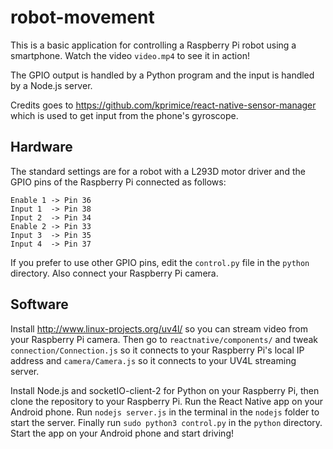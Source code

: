 # robot-movement
This is a basic application for controlling a Raspberry Pi robot using a smartphone. Watch the video `video.mp4` to see it in action!

The GPIO output is handled by a Python program and the input is handled by a Node.js server.

Credits goes to https://github.com/kprimice/react-native-sensor-manager which is used to get input from the phone's gyroscope.

## Hardware
The standard settings are for a robot with a L293D motor driver and the GPIO pins of the Raspberry Pi connected as follows:
```
Enable 1 -> Pin 36
Input 1  -> Pin 38
Input 2  -> Pin 34
Enable 2 -> Pin 33
Input 3  -> Pin 35
Input 4  -> Pin 37
```
If you prefer to use other GPIO pins, edit the `control.py` file in the `python` directory. Also connect your Raspberry Pi camera.

## Software
Install http://www.linux-projects.org/uv4l/ so you can stream video from your Raspberry Pi camera. Then go to `reactnative/components/` and tweak `connection/Connection.js` so it connects to your Raspberry Pi's local IP address and `camera/Camera.js` so it connects to your UV4L streaming server.

Install Node.js and socketIO-client-2 for Python on your Raspberry Pi, then clone the repository to your Raspberry Pi. Run the React Native app on your Android phone. Run `nodejs server.js` in the terminal in the `nodejs` folder to start the server. Finally run `sudo python3 control.py` in the `python` directory. Start the app on your Android phone and start driving!
